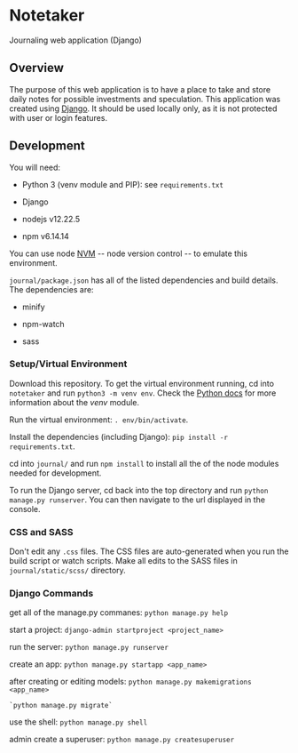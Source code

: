 # Notetaker

Journaling web application (Django)

## Overview
The purpose of this web application is to have a place to take and store daily notes for possible investments and speculation. This application was created using [Django](https://www.djangoproject.com/). It should be used locally only, as it is not protected with user or login features.

## Development
You will need:

* Python 3 (venv module and PIP): see `requirements.txt`

* Django

* nodejs v12.22.5

* npm v6.14.14

You can use node [NVM](https://github.com/nvm-sh/nvm#about) -- node version control -- to emulate this environment.

`journal/package.json` has all of the listed dependencies and build details. The dependencies are:

* minify

* npm-watch

* sass

### Setup/Virtual Environment
Download this repository. To get the virtual environment running, cd into `notetaker` and run `python3 -m venv env`. Check the [Python docs](https://docs.python.org/3/library/venv.html) for more information about the *venv* module.

Run the virtual environment: `. env/bin/activate`.

Install the dependencies (including Django): `pip install -r requirements.txt`.

cd into `journal/` and run `npm install` to install all the of the node modules needed for development.

To run the Django server, cd back into the top directory and run `python manage.py runserver`. You can then navigate to the url displayed in the console.

### CSS and SASS
Don't edit any `.css` files. The CSS files are auto-generated when you run the build script or watch scripts. Make all edits to the SASS files in `journal/static/scss/` directory.

### Django Commands

get all of the manage.py commanes:
    `python manage.py help`

start a project:
    `django-admin startproject <project_name>`

run the server:
    `python manage.py runserver`

create an app:
    `python manage.py startapp <app_name>`

after creating or editing models:
    `python manage.py makemigrations <app_name>`

    `python manage.py migrate`

use the shell:
    `python manage.py shell`

admin create a superuser:
    `python manage.py createsuperuser`
